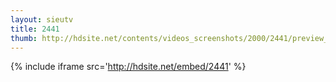 ```yaml
---
layout: sieutv
title: 2441
thumb: http://hdsite.net/contents/videos_screenshots/2000/2441/preview_360p.mp4.jpg
---
```

{% include iframe src='http://hdsite.net/embed/2441' %}
 
